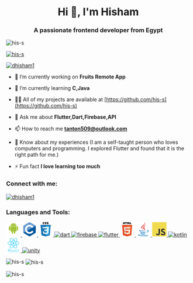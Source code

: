<h1 align="center">Hi 👋, I'm Hisham</h1>
<h3 align="center">A passionate frontend developer from Egypt</h3>

<p align="left"> <img src="https://komarev.com/ghpvc/?username=his-s&label=Profile%20views&color=0e75b6&style=flat" alt="his-s" /> </p>

<p align="left"> <a href="https://github.com/ryo-ma/github-profile-trophy"><img src="https://github-profile-trophy.vercel.app/?username=his-s" alt="his-s" /></a> </p>

<p align="left"> <a href="https://twitter.com/dhisham1" target="blank"><img src="https://img.shields.io/twitter/follow/dhisham1?logo=twitter&style=for-the-badge" alt="dhisham1" /></a> </p>

- 🔭 I’m currently working on **Fruits Remote App**

- 🌱 I’m currently learning **C,Java**

- 👨‍💻 All of my projects are available at [https://github.com/his-s](https://github.com/his-s)

- 💬 Ask me about **Flutter,Dart,Firebase,API**

- 📫 How to reach me **tanton509@outlook.com**

- 📄 Know about my experiences (I am a self-taught person who loves computers and programming. I explored Flutter and found that it is the right path for me.)

- ⚡ Fun fact **I love learning too much**

<h3 align="left">Connect with me:</h3>
<p align="left">
<a href="https://twitter.com/dhisham1" target="blank"><img align="center" src="https://raw.githubusercontent.com/rahuldkjain/github-profile-readme-generator/master/src/images/icons/Social/twitter.svg" alt="dhisham1" height="30" width="40" /></a>
</p>

<h3 align="left">Languages and Tools:</h3>
<p align="left"> <a href="https://developer.android.com" target="_blank" rel="noreferrer"> <img src="https://raw.githubusercontent.com/devicons/devicon/master/icons/android/android-original-wordmark.svg" alt="android" width="40" height="40"/> </a> <a href="https://www.cprogramming.com/" target="_blank" rel="noreferrer"> <img src="https://raw.githubusercontent.com/devicons/devicon/master/icons/c/c-original.svg" alt="c" width="40" height="40"/> </a> <a href="https://www.w3schools.com/css/" target="_blank" rel="noreferrer"> <img src="https://raw.githubusercontent.com/devicons/devicon/master/icons/css3/css3-original-wordmark.svg" alt="css3" width="40" height="40"/> </a> <a href="https://dart.dev" target="_blank" rel="noreferrer"> <img src="https://www.vectorlogo.zone/logos/dartlang/dartlang-icon.svg" alt="dart" width="40" height="40"/> </a> <a href="https://firebase.google.com/" target="_blank" rel="noreferrer"> <img src="https://www.vectorlogo.zone/logos/firebase/firebase-icon.svg" alt="firebase" width="40" height="40"/> </a> <a href="https://flutter.dev" target="_blank" rel="noreferrer"> <img src="https://www.vectorlogo.zone/logos/flutterio/flutterio-icon.svg" alt="flutter" width="40" height="40"/> </a> <a href="https://www.w3.org/html/" target="_blank" rel="noreferrer"> <img src="https://raw.githubusercontent.com/devicons/devicon/master/icons/html5/html5-original-wordmark.svg" alt="html5" width="40" height="40"/> </a> <a href="https://www.java.com" target="_blank" rel="noreferrer"> <img src="https://raw.githubusercontent.com/devicons/devicon/master/icons/java/java-original.svg" alt="java" width="40" height="40"/> </a> <a href="https://developer.mozilla.org/en-US/docs/Web/JavaScript" target="_blank" rel="noreferrer"> <img src="https://raw.githubusercontent.com/devicons/devicon/master/icons/javascript/javascript-original.svg" alt="javascript" width="40" height="40"/> </a> <a href="https://kotlinlang.org" target="_blank" rel="noreferrer"> <img src="https://www.vectorlogo.zone/logos/kotlinlang/kotlinlang-icon.svg" alt="kotlin" width="40" height="40"/> </a> <a href="https://reactjs.org/" target="_blank" rel="noreferrer"> <img src="https://raw.githubusercontent.com/devicons/devicon/master/icons/react/react-original-wordmark.svg" alt="react" width="40" height="40"/> </a> <a href="https://unity.com/" target="_blank" rel="noreferrer"> <img src="https://www.vectorlogo.zone/logos/unity3d/unity3d-icon.svg" alt="unity" width="40" height="40"/> </a> </p>

<p><img align="left" src="https://github-readme-stats.vercel.app/api/top-langs?username=his-s&show_icons=true&locale=en&layout=compact" alt="his-s" /></p>

<p>&nbsp;<img align="center" src="https://github-readme-stats.vercel.app/api?username=his-s&show_icons=true&locale=en" alt="his-s" /></p>

<p><img align="center" src="https://github-readme-streak-stats.herokuapp.com/?user=his-s&" alt="his-s" /></p>
